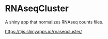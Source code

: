 # RNAseqCluster
A shiny app that normalizes RNAseq counts files.

https://tijs.shinyapps.io/rnaseqcluster/


